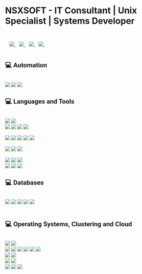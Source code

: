 
<h1>NSXSOFT - IT Consultant | Unix Specialist | Systems Developer</h1>
<br>
<div align='left' style='padding:1em;'>
    <a href="https://www.nsxsoft.com">
        <img src="https://img.shields.io/badge/Portfolio-%23000000.svg?style=for-the-badge&logo=firefox&logoColor=#FF7139" />
    </a>&nbsp;&nbsp;
    <a href="https://twitter.com/nsxsoft">
        <img src="https://img.shields.io/badge/Twitter-1DA1F2?style=for-the-badge&logo=twitter&logoColor=white" />
    </a>&nbsp;&nbsp;
    <a href="mailto:nsxsoft@gmail.com">
        <img src="https://img.shields.io/badge/Gmail-D14836?style=for-the-badge&logo=gmail&logoColor=white" />
    </a>&nbsp;&nbsp;
  <a href="https://www.linkedin.com/in/nsxsoft/">
        <img src="https://img.shields.io/badge/LinkedIn-0a66c2?style=for-the-badge&logo=linkedIn&logoColor=white" />
    </a>&nbsp;&nbsp;
    <!--
    <a href="">
        <img src="https://img.shields.io/badge/Slack-4A154B?style=for-the-badge&logo=slack&logoColor=white" />
    </a>&nbsp;&nbsp;
    --!>
</div>
<div align='left'>
        <h2 style='font-family: "Roboto", sans-serif; display:flex;align-items:center;'>💻 Automation </h2>
  <br>
        <img src="https://img.shields.io/badge/Ansible-CB3837?style=for-the-badge&logo=redhat&logoColor=white" />
        <img src="https://img.shields.io/badge/Puppet-4EA94B?style=for-the-badge&logo=puppet&logoColor=white" />
        <img src="https://img.shields.io/badge/Chef-4EA94B?style=for-the-badge&logo=chef&logoColor=white" />
        <br>
</div>
<div align='left'>
        <h2 style='font-family: "Roboto", sans-serif; display:flex;align-items:center;'>💻 Languages and Tools </h2>
  <br>
        <img src="https://img.shields.io/badge/Python-4EA94B?style=for-the-badge&logo=python&logoColor=white" />
        <img src="https://img.shields.io/badge/Perl-4EA94B?style=for-the-badge&logo=perl&logoColor=white" />
        <br>
        <img src="https://img.shields.io/badge/HTML5-E34F26?style=for-the-badge&logo=html5&logoColor=white" />
        <img src="https://img.shields.io/badge/React-20232A?style=for-the-badge&logo=react&logoColor=61DAFB" />
        <img src="https://img.shields.io/badge/CSS3-1572B6?style=for-the-badge&logo=css3&logoColor=white" />
        <img src="https://img.shields.io/badge/Sass-CC6699?style=for-the-badge&logo=sass&logoColor=white" /><br>
        <br>
        <img src="https://img.shields.io/badge/JavaScript-323330?style=for-the-badge&logo=javascript&logoColor=F7DF1E" />
        <img src="https://img.shields.io/badge/Node.js-339933?style=for-the-badge&logo=nodedotjs&logoColor=white" />
        <img src="https://img.shields.io/badge/npm-CB3837?style=for-the-badge&logo=npm&logoColor=white" />
        <img src="https://img.shields.io/badge/Yarn-2C8EBB?style=for-the-badge&logo=yarn&logoColor=white" />
        <img src="https://img.shields.io/badge/Express.js-000000?style=for-the-badge&logo=express&logoColor=white" /><br>
        <br>
        <img src="https://img.shields.io/badge/json-5E5C5C?style=for-the-badge&logo=json&logoColor=white" />
        <img src="https://img.shields.io/badge/Markdown-000000?style=for-the-badge&logo=markdown&logoColor=white" />
        <img src="https://img.shields.io/badge/TypeScript-007ACC?style=for-the-badge&logo=typescript&logoColor=white" /><br>
        <br>
        <img src="https://img.shields.io/badge/Git-F05032?style=for-the-badge&logo=git&logoColor=white" />
        <img src="https://img.shields.io/badge/Postman-FF6C37?style=for-the-badge&logo=Postman&logoColor=white" />
        <img src="https://img.shields.io/badge/Insomnia-5849be?style=for-the-badge&logo=Insomnia&logoColor=white" /><br>      
        <img src="https://img.shields.io/badge/Visual_Studio_Code-0078D4?style=for-the-badge&logo=visual%20studio%20code&logoColor=white" />
        <img src="https://img.shields.io/badge/Figma-F24E1E?style=for-the-badge&logo=figma&logoColor=white" />
        <img src="https://img.shields.io/badge/Canva-%2300C4CC.svg?&style=for-the-badge&logo=Canva&logoColor=white" />
</div>
<div align='left'>
        <h2 style='font-family: "Roboto", sans-serif; display:flex;align-items:center;'>💻 Databases</h2>
  <br>
        <img src="https://img.shields.io/badge/MySQL-4EA94B?style=for-the-badge&logo=mysql&logoColor=white" />
        <img src="https://img.shields.io/badge/PostgreSQL-316192?style=for-the-badge&logo=postgresql&logoColor=white" />
        <img src="https://img.shields.io/badge/Oracle-4EA94B?style=for-the-badge&logo=Oracle&logoColor=white" />
        <img src="https://img.shields.io/badge/SQLServer-4EA94B?style=for-the-badge&logo=Microsoft&logoColor=white" />
        <img src="https://img.shields.io/badge/MongoDB-4EA94B?style=for-the-badge&logo=mongodb&logoColor=white" /><br>
        <br>
</div>
<div align='left'>
        <h2 style='font-family: "Roboto", sans-serif; display:flex;align-items:center;'>💻 Operating Systems, Clustering and Cloud</h2>
  <br>
         <img src="https://img.shields.io/badge/AWS-%23FF9900.svg?style=for-the-badge&logo=amazon-aws&logoColor=white" />
         <img src="https://img.shields.io/badge/Azure-%23FF9900.svg?style=for-the-badge&logo=azure-web&logoColor=white" />
         <br>
         <img src="https://img.shields.io/badge/Unix-FCC624?style=for-the-badge&logo=bsd&logoColor=black" />
         <img src="https://img.shields.io/badge/Linux-FCC624?style=for-the-badge&logo=linux&logoColor=black" />
         <img src="https://img.shields.io/badge/SunOS-FCC624?style=for-the-badge&logo=oracle&logoColor=black" />
         <img src="https://img.shields.io/badge/Solaris-FCC624?style=for-the-badge&logo=oracle&logoColor=black" />
         <img src="https://img.shields.io/badge/HPuX-FCC624?style=for-the-badge&logo=hp&logoColor=black" />
         <img src="https://img.shields.io/badge/AIX-FCC624?style=for-the-badge&logo=ibm&logoColor=black" />
         <br>
         <img src="https://img.shields.io/badge/Kubernetes-FF6C37?style=for-the-badge&logo=Kubernetes&logoColor=black" />
         <img src="https://img.shields.io/badge/OKD-FF6C37?style=for-the-badge&logo=Kubernetes&logoColor=black" />
         <br>      
         <img src="https://img.shields.io/badge/Ubuntu-FF6C37?style=for-the-badge&logo=Ubuntu&logoColor=black" />
         <img src="https://img.shields.io/badge/Landscape-FF6C37?style=for-the-badge&logo=Ubuntu&logoColor=black" />
         <br>
         <img src="https://img.shields.io/badge/Redhat-CB3837?style=for-the-badge&logo=Redhat&logoColor=black" />
         <img src="https://img.shields.io/badge/Openshift-CB3837?style=for-the-badge&logo=redhat&logoColor=black" />
         <img src="https://img.shields.io/badge/Satellite-CB3837?style=for-the-badge&logo=redhat&logoColor=black" />
<br>
</div>
<br>
<br>
<br>
